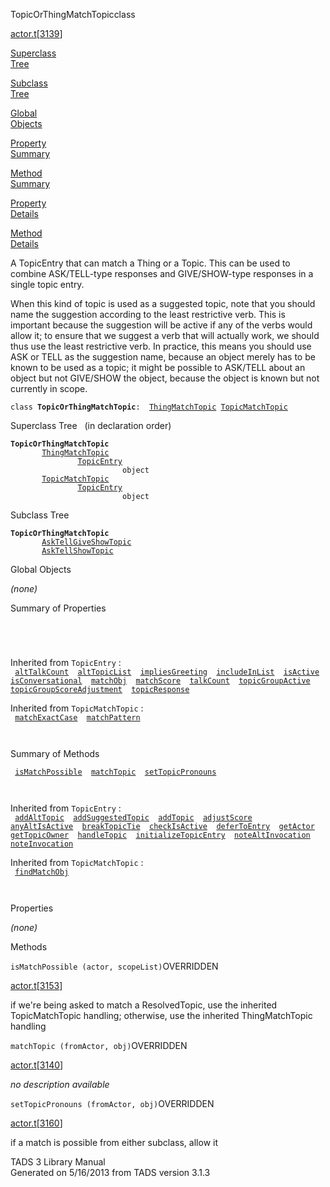 ---
---
<span class="title">TopicOrThingMatchTopic</span><span class="type">class</span>

[actor.t](../file/actor.t.html)\[[3139](../source/actor.t.html#3139)\]

[Superclass  
Tree](#_SuperClassTree_)

[Subclass  
Tree](#_SubClassTree_)

[Global  
Objects](#_ObjectSummary_)

[Property  
Summary](#_PropSummary_)

[Method  
Summary](#_MethodSummary_)

[Property  
Details](#_Properties_)

[Method  
Details](#_Methods_)

<div class="fdesc">

A TopicEntry that can match a Thing or a Topic. This can be used to
combine ASK/TELL-type responses and GIVE/SHOW-type responses in a single
topic entry.

When this kind of topic is used as a suggested topic, note that you
should name the suggestion according to the least restrictive verb. This
is important because the suggestion will be active if any of the verbs
would allow it; to ensure that we suggest a verb that will actually
work, we should thus use the least restrictive verb. In practice, this
means you should use ASK or TELL as the suggestion name, because an
object merely has to be known to be used as a topic; it might be
possible to ASK/TELL about an object but not GIVE/SHOW the object,
because the object is known but not currently in scope.

`class `**`TopicOrThingMatchTopic`**` :   `[`ThingMatchTopic`](../object/ThingMatchTopic.html)`   `[`TopicMatchTopic`](../object/TopicMatchTopic.html)

</div>

<span id="_SuperClassTree_"></span>

<div class="mjhd">

<span class="hdln">Superclass Tree</span>   (in declaration order)

</div>

**`TopicOrThingMatchTopic`**  
`         `[`ThingMatchTopic`](../object/ThingMatchTopic.html)  
`                 `[`TopicEntry`](../object/TopicEntry.html)  
`                         object`  
`         `[`TopicMatchTopic`](../object/TopicMatchTopic.html)  
`                 `[`TopicEntry`](../object/TopicEntry.html)  
`                         object`  
<span id="_SubClassTree_"></span>

<div class="mjhd">

<span class="hdln">Subclass Tree</span>  

</div>

**`TopicOrThingMatchTopic`**  
`         `[`AskTellGiveShowTopic`](../object/AskTellGiveShowTopic.html)  
`         `[`AskTellShowTopic`](../object/AskTellShowTopic.html)  
<span id="_ObjectSummary_"></span>

<div class="mjhd">

<span class="hdln">Global Objects</span>  

</div>

*(none)* <span id="_PropSummary_"></span>

<div class="mjhd">

<span class="hdln">Summary of Properties</span>  

</div>

` `

` `

Inherited from `TopicEntry` :  
` `[`altTalkCount`](../object/TopicEntry.html#altTalkCount)`  `[`altTopicList`](../object/TopicEntry.html#altTopicList)`  `[`impliesGreeting`](../object/TopicEntry.html#impliesGreeting)`  `[`includeInList`](../object/TopicEntry.html#includeInList)`  `[`isActive`](../object/TopicEntry.html#isActive)`  `[`isConversational`](../object/TopicEntry.html#isConversational)`  `[`matchObj`](../object/TopicEntry.html#matchObj)`  `[`matchScore`](../object/TopicEntry.html#matchScore)`  `[`talkCount`](../object/TopicEntry.html#talkCount)`  `[`topicGroupActive`](../object/TopicEntry.html#topicGroupActive)`  `[`topicGroupScoreAdjustment`](../object/TopicEntry.html#topicGroupScoreAdjustment)`  `[`topicResponse`](../object/TopicEntry.html#topicResponse)`  `

Inherited from `TopicMatchTopic` :  
` `[`matchExactCase`](../object/TopicMatchTopic.html#matchExactCase)`  `[`matchPattern`](../object/TopicMatchTopic.html#matchPattern)`  `

` `

<span id="_MethodSummary_"></span>

<div class="mjhd">

<span class="hdln">Summary of Methods</span>  

</div>

` `[`isMatchPossible`](#isMatchPossible)`  `[`matchTopic`](#matchTopic)`  `[`setTopicPronouns`](#setTopicPronouns)`  `

` `

Inherited from `TopicEntry` :  
` `[`addAltTopic`](../object/TopicEntry.html#addAltTopic)`  `[`addSuggestedTopic`](../object/TopicEntry.html#addSuggestedTopic)`  `[`addTopic`](../object/TopicEntry.html#addTopic)`  `[`adjustScore`](../object/TopicEntry.html#adjustScore)`  `[`anyAltIsActive`](../object/TopicEntry.html#anyAltIsActive)`  `[`breakTopicTie`](../object/TopicEntry.html#breakTopicTie)`  `[`checkIsActive`](../object/TopicEntry.html#checkIsActive)`  `[`deferToEntry`](../object/TopicEntry.html#deferToEntry)`  `[`getActor`](../object/TopicEntry.html#getActor)`  `[`getTopicOwner`](../object/TopicEntry.html#getTopicOwner)`  `[`handleTopic`](../object/TopicEntry.html#handleTopic)`  `[`initializeTopicEntry`](../object/TopicEntry.html#initializeTopicEntry)`  `[`noteAltInvocation`](../object/TopicEntry.html#noteAltInvocation)`  `[`noteInvocation`](../object/TopicEntry.html#noteInvocation)`  `

Inherited from `TopicMatchTopic` :  
` `[`findMatchObj`](../object/TopicMatchTopic.html#findMatchObj)`  `

` `

<span id="_Properties_"></span>

<div class="mjhd">

<span class="hdln">Properties</span>  

</div>

*(none)* <span id="_Methods_"></span>

<div class="mjhd">

<span class="hdln">Methods</span>  

</div>

<span id="isMatchPossible"></span>

`isMatchPossible (actor, scopeList)`<span class="rem">OVERRIDDEN</span>

[actor.t](../file/actor.t.html)\[[3153](../source/actor.t.html#3153)\]

<div class="desc">

if we're being asked to match a ResolvedTopic, use the inherited
TopicMatchTopic handling; otherwise, use the inherited ThingMatchTopic
handling

</div>

<span id="matchTopic"></span>

`matchTopic (fromActor, obj)`<span class="rem">OVERRIDDEN</span>

[actor.t](../file/actor.t.html)\[[3140](../source/actor.t.html#3140)\]

<div class="desc">

*no description available*

</div>

<span id="setTopicPronouns"></span>

`setTopicPronouns (fromActor, obj)`<span class="rem">OVERRIDDEN</span>

[actor.t](../file/actor.t.html)\[[3160](../source/actor.t.html#3160)\]

<div class="desc">

if a match is possible from either subclass, allow it

</div>

<div class="ftr">

TADS 3 Library Manual  
Generated on 5/16/2013 from TADS version 3.1.3

</div>
